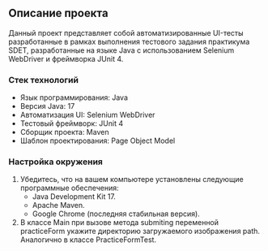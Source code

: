 ## Описание проекта

Данный проект представляет собой автоматизированные UI-тесты разработанные в рамках выполнения тестового задания практикума SDET, разработанные на языке Java с использованием Selenium WebDriver и фреймворка JUnit 4.

### Стек технологий

- Язык программирования: Java
- Версия Java: 17
- Автоматизация UI: Selenium WebDriver
- Тестовый фреймворк: JUnit 4
- Сборщик проекта: Maven
- Шаблон проектирования: Page Object Model

### Настройка окружения

1. Убедитесь, что на вашем компьютере установлены следующие программные обеспечения:
   - Java Development Kit  17.
   - Apache Maven.
   - Google Chrome (последняя стабильная версия).
2. В классе Main при вызове метода submiting переменной practiceForm укажите директорию загружаемого изображения path. Аналогично в классе PracticeFormTest.
   
